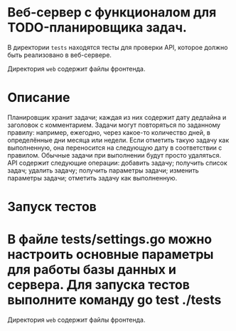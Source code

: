 # Веб-сервер с функционалом для TODO-планировщика задач.

В директории `tests` находятся тесты для проверки API, которое должно быть реализовано в веб-сервере.


Директория `web` содержит файлы фронтенда.


# Описание

Планировщик хранит задачи; каждая из них содержит дату дедлайна и заголовок с комментарием. Задачи могут повторяться по заданному правилу: например, ежегодно, через какое-то количество дней, в определённые дни месяца или недели. Если отметить такую задачу как выполненную, она переносится на следующую дату в соответствии с правилом. Обычные задачи при выполнении будут просто удаляться. 
API содержит следующие операции:
добавить задачу;
получить список задач;
удалить задачу;
получить параметры задачи;
изменить параметры задачи;
отметить задачу как выполненную.


# Запуск тестов

В файле tests/settings.go можно настроить основные параметры для работы базы данных и сервера. 
Для запуска тестов выполните команду go test ./tests
=======
Директория `web` содержит файлы фронтенда.

